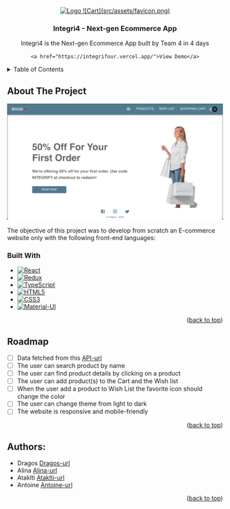 <!-- PROJECT LOGO -->
<div align="center">
  <a href="https://www.freepnglogos.com/pics/shopping-cart">
    <img src="" alt="Logo" width="80" height="80">
    ![Cart](src/assets/favicon.png)
  </a>

<h3 align="center">Integri4 - Next-gen Ecommerce App</h3>

  <p align="center">
    Integri4 is the Next-gen Ecommerce App built by Team 4 in 4 days
    <br />

    <a href="https://integrifour.vercel.app/">View Demo</a>

  </p>
</div>


<!-- TABLE OF CONTENTS -->
<details>
  <summary>Table of Contents</summary>
  <ol>
    <li>
      <a href="#about-the-project">About The Project</a>
      <ul>
        <li><a href="#built-with">Built With</a></li>
      </ul>
    </li>
    <li><a href="#roadmap">Roadmap</a></li>
    <li><a href="#authors">Authors</a></li>
  </ol>
</details>



<!-- ABOUT THE PROJECT -->
## About The Project
![Screenshot](src/assets/Integri4.png)

The objective of this project was to develop from scratch an E-commerce website only with the following front-end languages:

### Built With

* [![React][React.js]][React-url]
* [![Redux][Redux]][Redux-url]
* [![TypeScript][TypeScript]][TypeScript-url]
* [![HTML5][HTML5]][HTML5-url]
* [![CSS3][CSS3]][CSS3-url]
* [![Material-UI][Material-UI]][Material-UI-url]

<p align="right">(<a href="#readme-top">back to top</a>)</p>

<!-- ROADMAP -->
## Roadmap

- [ ] Data fetched from this [API-url]
- [ ] The user can search product by name
- [ ] The user can find product details by clicking on a product
- [ ] The user can add product(s) to the Cart and the Wish list
- [ ] When the user add a product to Wish List the favorite icon should change the color
- [ ] The user can change theme from light to dark
- [ ] The website is responsive and mobile-friendly

<p align="right">(<a href="#readme-top">back to top</a>)</p>

<!-- AUTHORS -->
## Authors:
* Dragos [Dragos-url]
* Alina [Alina-url]
* Ataklti [Ataklti-url]
* Antoine [Antoine-url]

<p align="right">(<a href="#readme-top">back to top</a>)</p>


<!-- MARKDOWN LINKS & IMAGES -->
<!-- https://www.markdownguide.org/basic-syntax/#reference-style-links -->
[React.js]: https://img.shields.io/badge/React-20232A?style=for-the-badge&logo=react&logoColor=61DAFB
[React-url]: https://reactjs.org/
[Redux]: https://img.shields.io/badge/Redux-593D88?style=for-the-badge&logo=redux&logoColor=white
[Redux-url]: https://redux-toolkit.js.org/
[TypeScript]: https://img.shields.io/badge/TypeScript-007ACC?style=for-the-badge&logo=typescript&logoColor=white
[TypeScript-url]: https://www.typescriptlang.org/
[HTML5]: https://img.shields.io/badge/HTML5-E34F26?style=for-the-badge&logo=html5&logoColor=white
[HTML5-url]: https://html.spec.whatwg.org/multipage/
[CSS3]: https://img.shields.io/badge/CSS3-1572B6?style=for-the-badge&logo=css3&logoColor=white
[CSS3-url]: https://www.w3.org/Style/CSS/Overview.en.html
[Material-UI]: https://img.shields.io/badge/Material--UI-0081CB?style=for-the-badge&logo=material-ui&logoColor=white
[Material-UI-url]: https://mui.com/
[API-url]: https://fakestoreapi.com/products
[Dragos-url]: https://github.com/hellodrvgos
[Alina-url]: https://github.com/AlinaCGM
[Ataklti-url]: https://github.com/B324W17
[Antoine-url]: https://github.com/Ant1ne
